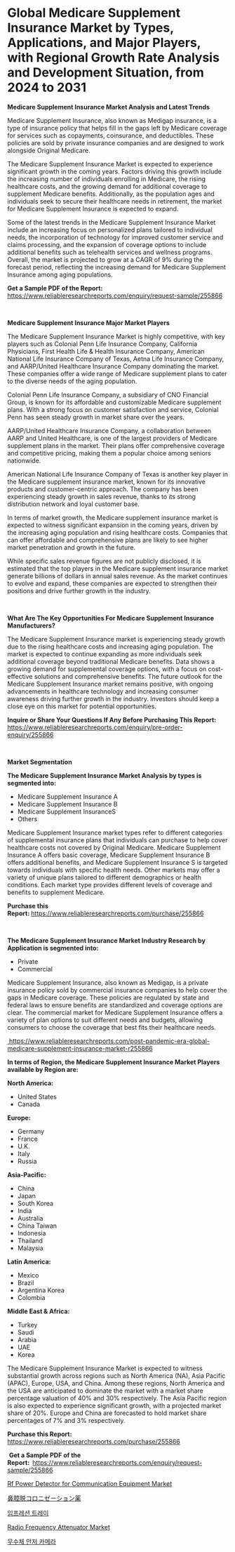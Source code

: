 <p><h1>Global Medicare Supplement Insurance Market by Types, Applications, and Major Players, with Regional Growth Rate Analysis and Development Situation, from 2024 to 2031</h1></p><p><strong>Medicare Supplement Insurance Market Analysis and Latest Trends</strong></p>
<p><p>Medicare Supplement Insurance, also known as Medigap insurance, is a type of insurance policy that helps fill in the gaps left by Medicare coverage for services such as copayments, coinsurance, and deductibles. These policies are sold by private insurance companies and are designed to work alongside Original Medicare. </p><p>The Medicare Supplement Insurance Market is expected to experience significant growth in the coming years. Factors driving this growth include the increasing number of individuals enrolling in Medicare, the rising healthcare costs, and the growing demand for additional coverage to supplement Medicare benefits. Additionally, as the population ages and individuals seek to secure their healthcare needs in retirement, the market for Medicare Supplement Insurance is expected to expand.</p><p>Some of the latest trends in the Medicare Supplement Insurance Market include an increasing focus on personalized plans tailored to individual needs, the incorporation of technology for improved customer service and claims processing, and the expansion of coverage options to include additional benefits such as telehealth services and wellness programs. Overall, the market is projected to grow at a CAGR of 9% during the forecast period, reflecting the increasing demand for Medicare Supplement Insurance among aging populations.</p></p>
<p><strong>Get a Sample PDF of the Report:&nbsp;</strong> <a href="https://www.reliableresearchreports.com/enquiry/request-sample/255866">https://www.reliableresearchreports.com/enquiry/request-sample/255866</a></p>
<p>&nbsp;</p>
<p><strong>Medicare Supplement Insurance Major Market Players</strong></p>
<p><p>The Medicare Supplement Insurance Market is highly competitive, with key players such as Colonial Penn Life Insurance Company, California Physicians, First Health Life & Health Insurance Company, American National Life Insurance Company of Texas, Aetna Life Insurance Company, and AARP/United Healthcare Insurance Company dominating the market. These companies offer a wide range of Medicare supplement plans to cater to the diverse needs of the aging population.</p><p>Colonial Penn Life Insurance Company, a subsidiary of CNO Financial Group, is known for its affordable and customizable Medicare supplement plans. With a strong focus on customer satisfaction and service, Colonial Penn has seen steady growth in market share over the years.</p><p>AARP/United Healthcare Insurance Company, a collaboration between AARP and United Healthcare, is one of the largest providers of Medicare supplement plans in the market. Their plans offer comprehensive coverage and competitive pricing, making them a popular choice among seniors nationwide.</p><p>American National Life Insurance Company of Texas is another key player in the Medicare supplement insurance market, known for its innovative products and customer-centric approach. The company has been experiencing steady growth in sales revenue, thanks to its strong distribution network and loyal customer base.</p><p>In terms of market growth, the Medicare supplement insurance market is expected to witness significant expansion in the coming years, driven by the increasing aging population and rising healthcare costs. Companies that can offer affordable and comprehensive plans are likely to see higher market penetration and growth in the future.</p><p>While specific sales revenue figures are not publicly disclosed, it is estimated that the top players in the Medicare supplement insurance market generate billions of dollars in annual sales revenue. As the market continues to evolve and expand, these companies are expected to strengthen their positions and drive further growth in the industry.</p></p>
<p>&nbsp;</p>
<p><strong>What Are The Key Opportunities For Medicare Supplement Insurance Manufacturers?</strong></p>
<p><p>The Medicare Supplement Insurance market is experiencing steady growth due to the rising healthcare costs and increasing aging population. The market is expected to continue expanding as more individuals seek additional coverage beyond traditional Medicare benefits. Data shows a growing demand for supplemental coverage options, with a focus on cost-effective solutions and comprehensive benefits. The future outlook for the Medicare Supplement Insurance market remains positive, with ongoing advancements in healthcare technology and increasing consumer awareness driving further growth in the industry. Investors should keep a close eye on this market for potential opportunities.</p></p>
<p><strong>Inquire or Share Your Questions If Any Before Purchasing This Report:</strong> <a href="https://www.reliableresearchreports.com/enquiry/pre-order-enquiry/255866">https://www.reliableresearchreports.com/enquiry/pre-order-enquiry/255866</a></p>
<p>&nbsp;</p>
<p><strong>Market Segmentation</strong></p>
<p><strong>The Medicare Supplement Insurance Market Analysis by types is segmented into:</strong></p>
<p><ul><li>Medicare Supplement Insurance A</li><li>Medicare Supplement Insurance B</li><li>Medicare Supplement InsuranceS</li><li>Others</li></ul></p>
<p><p>Medicare Supplement Insurance market types refer to different categories of supplemental insurance plans that individuals can purchase to help cover healthcare costs not covered by Original Medicare. Medicare Supplement Insurance A offers basic coverage, Medicare Supplement Insurance B offers additional benefits, and Medicare Supplement Insurance S is targeted towards individuals with specific health needs. Other markets may offer a variety of unique plans tailored to different demographics or health conditions. Each market type provides different levels of coverage and benefits to supplement Medicare.</p></p>
<p><strong>Purchase this Report:&nbsp;</strong><a href="https://www.reliableresearchreports.com/purchase/255866">https://www.reliableresearchreports.com/purchase/255866</a></p>
<p>&nbsp;</p>
<p><strong>The Medicare Supplement Insurance Market Industry Research by Application is segmented into:</strong></p>
<p><ul><li>Private</li><li>Commercial</li></ul></p>
<p><p>Medicare Supplement Insurance, also known as Medigap, is a private insurance policy sold by commercial insurance companies to help cover the gaps in Medicare coverage. These policies are regulated by state and federal laws to ensure benefits are standardized and coverage options are clear. The commercial market for Medicare Supplement Insurance offers a variety of plan options to suit different needs and budgets, allowing consumers to choose the coverage that best fits their healthcare needs.</p></p>
<p><a href="https://www.reliableresearchreports.com/post-pandemic-era-global-medicare-supplement-insurance-market-r255866">&nbsp;https://www.reliableresearchreports.com/post-pandemic-era-global-medicare-supplement-insurance-market-r255866</a></p>
<p><strong>In terms of Region, the Medicare Supplement Insurance Market Players available by Region are:</strong></p>
<p>
    <p> <strong> North America: </strong>
        <ul>
            <li>United States</li>
            <li>Canada</li>
        </ul>
        </p> 
    <p> <strong> Europe: </strong>
        <ul>
            <li>Germany</li>
            <li>France</li>
            <li>U.K.</li>
            <li>Italy</li>
            <li>Russia</li>
        </ul>
        </p> 
    <p> <strong> Asia-Pacific: </strong>
        <ul>
            <li>China</li>
            <li>Japan</li>
            <li>South Korea</li>
            <li>India</li>
            <li>Australia</li>
            <li>China Taiwan</li>
            <li>Indonesia</li>
            <li>Thailand</li>
            <li>Malaysia</li>
        </ul>
        </p> 
    <p> <strong> Latin America: </strong>
        <ul>
            <li>Mexico</li>
            <li>Brazil</li>
            <li>Argentina Korea</li>
            <li>Colombia</li>
        </ul>
        </p> 
    <p> <strong> Middle East & Africa: </strong>
        <ul>
            <li>Turkey</li>
            <li>Saudi</li>
            <li>Arabia</li>
            <li>UAE</li>
            <li>Korea</li>
        </ul>
    </p>
    </p>
<p><p>The Medicare Supplement Insurance Market is expected to witness substantial growth across regions such as North America (NA), Asia Pacific (APAC), Europe, USA, and China. Among these regions, North America and the USA are anticipated to dominate the market with a market share percentage valuation of 40% and 30% respectively. The Asia Pacific region is also expected to experience significant growth, with a projected market share of 20%. Europe and China are forecasted to hold market share percentages of 7% and 3% respectively.</p></p>
<p><strong>Purchase this Report: </strong><a href="https://www.reliableresearchreports.com/purchase/255866">https://www.reliableresearchreports.com/purchase/255866</a></p>
<p>&nbsp;<strong>Get a Sample PDF of the Report:&nbsp;&nbsp;</strong><a href="https://www.reliableresearchreports.com/enquiry/request-sample/255866">https://www.reliableresearchreports.com/enquiry/request-sample/255866</a></p>
<p><strong></strong></p>
<p><p><a href="https://github.com/denisremroore48/Market-Research-Report-List-1/blob/main/rf-power-detector-for-communication-equipment-market.md">Rf Power Detector for Communication Equipment Market</a></p><p><a href="https://github.com/Andrewones2023/Market-Research-Report-List-1/blob/main/7031076118821.md">鼻腔脱コロニゼーション薬</a></p><p><a href="https://github.com/vs10l4sfg5c/Market-Research-Report-List-2/blob/main/3333454126248.md">임프레션 트레이</a></p><p><a href="https://github.com/aafbctfl75/Market-Research-Report-List-1/blob/main/radio-frequency-attenuator-market.md">Radio Frequency Attenuator Market</a></p><p><a href="https://github.com/crfsywufhm81415/Market-Research-Report-List-2/blob/main/5764863126247.md">무수체 안저 카메라</a></p></p>